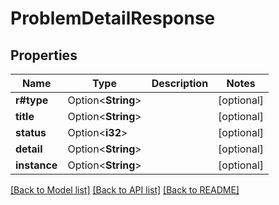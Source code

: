 # ProblemDetailResponse

## Properties

Name | Type | Description | Notes
------------ | ------------- | ------------- | -------------
**r#type** | Option<**String**> |  | [optional]
**title** | Option<**String**> |  | [optional]
**status** | Option<**i32**> |  | [optional]
**detail** | Option<**String**> |  | [optional]
**instance** | Option<**String**> |  | [optional]

[[Back to Model list]](../README.md#documentation-for-models) [[Back to API list]](../README.md#documentation-for-api-endpoints) [[Back to README]](../README.md)



